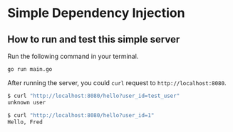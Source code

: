 # Simple Dependency Injection

## How to run and test this simple server

Run the following command in your terminal.

```bash
go run main.go
```

After running the server, you could `curl` request to `http://localhost:8080`.

```bash
$ curl "http://localhost:8080/hello?user_id=test_user"
unknown user
```

```bash
$ curl "http://localhost:8080/hello?user_id=1"
Hello, Fred
```
